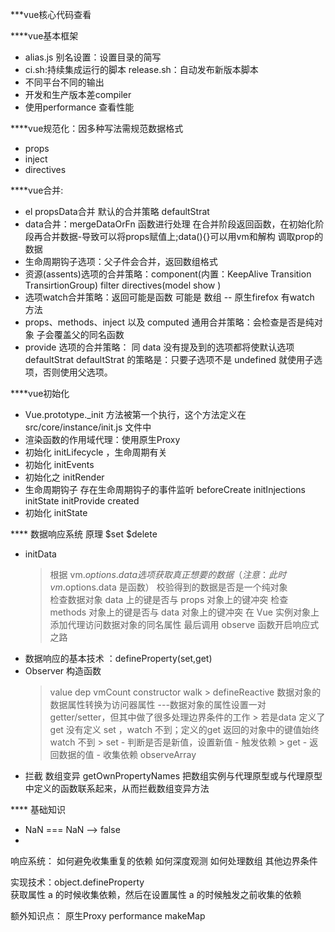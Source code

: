 ***vue核心代码查看

****vue基本框架
- alias.js 别名设置：设置目录的简写
- ci.sh:持续集成运行的脚本 release.sh：自动发布新版本脚本
- 不同平台不同的输出
- 开发和生产版本差compiler
- 使用performance 查看性能

****vue规范化：因多种写法需规范数据格式
- props 
- inject
- directives

****vue合并:
- el propsData合并 默认的合并策略 defaultStrat
- data合并：mergeDataOrFn 函数进行处理 在合并阶段返回函数，在初始化阶段再合并数据-导致可以将props赋值上;data(){}可以用vm和解构  调取prop的数据
- 生命周期钩子选项：父子件会合并，返回数组格式
- 资源(assents)选项的合并策略：component(内置：KeepAlive Transition TransirtionGroup) filter directives(model show )
- 选项watch合并策略：返回可能是函数 可能是 数组 -- 原生firefox 有watch 方法
- props、methods、inject 以及 computed 通用合并策略：会检查是否是纯对象 子会覆盖父的同名函数
- provide 选项的合并策略： 同 data
没有提及到的选项都将使默认选项 defaultStrat
defaultStrat 的策略是：只要子选项不是 undefined 就使用子选项，否则使用父选项。

****vue初始化
- Vue.prototype._init 方法被第一个执行，这个方法定义在 src/core/instance/init.js 文件中
- 渲染函数的作用域代理：使用原生Proxy
- 初始化 initLifecycle ，生命周期有关
- 初始化 initEvents
- 初始化之 initRender
- 生命周期钩子 存在生命周期钩子的事件监听  beforeCreate initInjections initState initProvide created
- 初始化 initState

**** 数据响应系统 原理 $set $delete
- initData  
	> 根据 vm.$options.data 选项获取真正想要的数据（注意：此时 vm.$options.data 是函数）
    > 校验得到的数据是否是一个纯对象	
	> 检查数据对象 data 上的键是否与 props 对象上的键冲突
	> 检查 methods 对象上的键是否与 data 对象上的键冲突
	> 在 Vue 实例对象上添加代理访问数据对象的同名属性
	> 最后调用 observe 函数开启响应式之路
- 数据响应的基本技术 ：defineProperty(set,get)
- Observer 构造函数
	> value
	> dep
	> vmCount 
	> constructor
	> walk 
		> defineReactive 数据对象的数据属性转换为访问器属性 ---数据对象的属性设置一对 getter/setter，但其中做了很多处理边界条件的工作
		> 若是data 定义了get 没有定义 set ，watch 不到；定义的get 返回的对象中的键值始终 watch 不到
		> set 
			- 判断是否是新值，设置新值
			- 触发依赖
		> get
			- 返回数据的值
			- 收集依赖
	> observeArray
 - 拦截 数组变异  getOwnPropertyNames 把数组实例与代理原型或与代理原型中定义的函数联系起来，从而拦截数组变异方法

 **** 基础知识
 - NaN === NaN --> false
 - 
响应系统：
如何避免收集重复的依赖
如何深度观测
如何处理数组
其他边界条件

实现技术：object.defineProperty  
获取属性 a 的时候收集依赖，然后在设置属性 a 的时候触发之前收集的依赖

额外知识点：
原生Proxy 
performance
makeMap
 